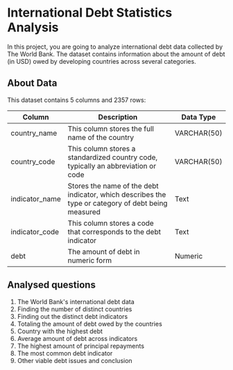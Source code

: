 # International Debt Statistics Analysis

In this project, you are going to analyze international debt data collected by The World Bank. The dataset contains information about the amount of debt (in USD) owed by developing countries across several categories.

## About Data
This dataset contains 5 columns and 2357 rows:

| Column    | Description    | Data Type   |
| ----------- | ----------- | ----------- |
| country_name | This column stores the full name of the country| VARCHAR(50) |
| country_code| This column stores a standardized country code, typically an abbreviation or code | VARCHAR(50) |
| indicator_name |Stores the name of the debt indicator, which describes the type or category of debt being measured| Text |
|indicator_code |This column stores a code that corresponds to the debt indicator |Text|
|debt	|The amount of debt in numeric form	|Numeric|

## Analysed questions 

1. The World Bank's international debt data
2. Finding the number of distinct countries
3. Finding out the distinct debt indicators
4. Totaling the amount of debt owed by the countries
5. Country with the highest debt
6. Average amount of debt across indicators
7. The highest amount of principal repayments
8. The most common debt indicator
9. Other viable debt issues and conclusion
